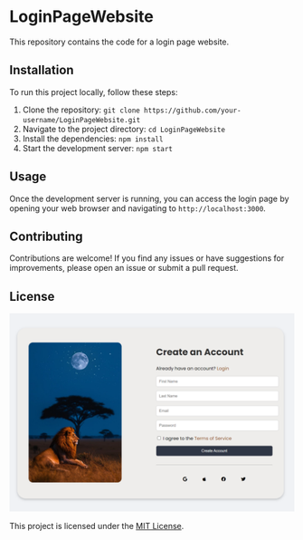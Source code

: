 # LoginPageWebsite

This repository contains the code for a login page website.

## Installation

To run this project locally, follow these steps:

1. Clone the repository: `git clone https://github.com/your-username/LoginPageWebsite.git`
2. Navigate to the project directory: `cd LoginPageWebsite`
3. Install the dependencies: `npm install`
4. Start the development server: `npm start`

## Usage

Once the development server is running, you can access the login page by opening your web browser and navigating to `http://localhost:3000`.

## Contributing

Contributions are welcome! If you find any issues or have suggestions for improvements, please open an issue or submit a pull request.

## License

<img alt="projects" src="img\loginpage1.png">

This project is licensed under the [MIT License](LICENSE).
